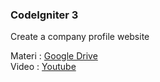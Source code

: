 ### CodeIgniter 3

Create a company profile website

Materi : [Google Drive](https://drive.google.com/drive/folders/1eZzSqHxb71DJ1iv5x0OqBSOXgg0XUKXP?usp=sharing) <br>
Video : [Youtube](https://www.youtube.com/playlist?list=PLsJIhg8T-KDfgmlFvvztVonXzX1FLXcT_)
